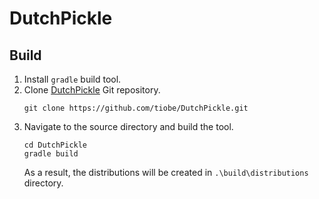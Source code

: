 # DutchPickle
## Build

1. Install `gradle` build tool.
2. Clone [DutchPickle](https://github.com/tiobe/DutchPickle) Git repository.
    ```
    git clone https://github.com/tiobe/DutchPickle.git
    ```
3. Navigate to the source directory and build the tool.
    ```
    cd DutchPickle
    gradle build
    ```
    As a result, the distributions will be created in `.\build\distributions` directory.
